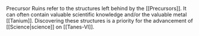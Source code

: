 Precursor Ruins refer to the structures left behind by the [[Precursors]]. It can often contain valuable scientific knowledge and/or the valuable metal [[Tanium]]. Discovering these structures is a priority for the advancement of [[Science|science]] on [[Tanes-VI]]. 